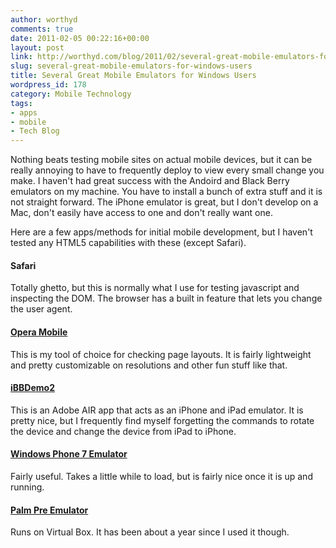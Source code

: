 ```yaml
---
author: worthyd
comments: true
date: 2011-02-05 00:22:16+00:00
layout: post
link: http://worthyd.com/blog/2011/02/several-great-mobile-emulators-for-windows-users/
slug: several-great-mobile-emulators-for-windows-users
title: Several Great Mobile Emulators for Windows Users
wordpress_id: 178
category: Mobile Technology
tags:
- apps
- mobile
- Tech Blog
---
```


Nothing beats testing mobile sites on actual mobile devices, but it can be really annoying to have to frequently deploy to view every small change you make.  I haven't had great success with the Andoird and Black Berry emulators on my machine. You have to install a bunch of extra stuff and it is not straight forward. The iPhone emulator is great, but I don't develop on a Mac, don't easily have access to one and don't really want one. 

Here are a few apps/methods for initial mobile development, but I haven't tested any HTML5 capabilities with these (except Safari).



#### Safari


Totally ghetto, but this is normally what I use for testing javascript and inspecting the DOM.  The browser has a built in feature that lets you change the user agent.



#### [Opera Mobile](http://www.opera.com/developer/tools/)


This is my tool of choice for checking page layouts.  It is fairly lightweight and pretty customizable on resolutions and other fun stuff like that.



#### [iBBDemo2](http://code.google.com/p/ibbdemo2/)


This is an Adobe AIR app that acts as an iPhone and iPad emulator.  It is pretty nice, but I frequently find myself forgetting the commands to rotate the device and change the device from iPad to iPhone.



#### [Windows Phone 7 Emulator](http://create.msdn.com/en-US/)


Fairly useful. Takes a little while to load, but is fairly nice once it is up and running.



#### [Palm Pre Emulator](http://developer.palm.com/)


Runs on Virtual Box. It has been about a year since I used it though.
